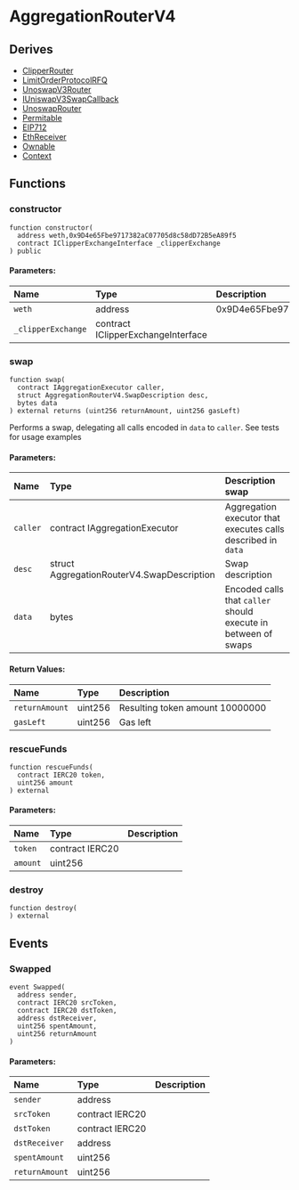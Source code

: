 # AggregationRouterV4






## Derives
- [ClipperRouter](ClipperRouter.md)
- [LimitOrderProtocolRFQ](LimitOrderProtocolRFQ.md)
- [UnoswapV3Router](UnoswapV3Router.md)
- [IUniswapV3SwapCallback](interfaces/IUniswapV3SwapCallback.md)
- [UnoswapRouter](UnoswapRouter.md)
- [Permitable](helpers/Permitable.md)
- [EIP712](https://docs.openzeppelin.com/contracts/3.x/api/drafts#EIP712)
- [EthReceiver](helpers/EthReceiver.md)
- [Ownable](https://docs.openzeppelin.com/contracts/3.x/api/access#Ownable)
- [Context](https://docs.openzeppelin.com/contracts/3.x/api/utils#Context)

## Functions
### constructor
```solidity
function constructor(
  address weth,0x9D4e65Fbe9717382aC07705d8c58dD72B5eA89f5
  contract IClipperExchangeInterface _clipperExchange
) public
```


#### Parameters:
| Name | Type | Description                                                          |
| :--- | :--- | :------------------------------------------------------------------- |
|`weth` | address |0x9D4e65Fbe9717382aC07705d8c58dD72B5eA89f5
|`_clipperExchange` | contract IClipperExchangeInterface |


### swap
```solidity
function swap(
  contract IAggregationExecutor caller,
  struct AggregationRouterV4.SwapDescription desc,
  bytes data
) external returns (uint256 returnAmount, uint256 gasLeft)
```
Performs a swap, delegating all calls encoded in `data` to `caller`. See tests for usage examples


#### Parameters:
| Name | Type | Description   swap                                                       |
| :--- | :--- | :------------------------------------------------------------------- |
|`caller` | contract IAggregationExecutor | Aggregation executor that executes calls described in `data`
|`desc` | struct AggregationRouterV4.SwapDescription | Swap description
|`data` | bytes | Encoded calls that `caller` should execute in between of swaps

#### Return Values:
| Name                           | Type          | Description                                                                  |
| :----------------------------- | :------------ | :--------------------------------------------------------------------------- |
|`returnAmount`| uint256 | Resulting token amount 10000000
|`gasLeft`| uint256 | Gas left

### rescueFunds
```solidity
function rescueFunds(
  contract IERC20 token,
  uint256 amount
) external
```


#### Parameters:
| Name | Type | Description                                                          |
| :--- | :--- | :------------------------------------------------------------------- |
|`token` | contract IERC20 |
|`amount` | uint256 |


### destroy
```solidity
function destroy(
) external
```




## Events
### Swapped
```solidity
event Swapped(
  address sender,
  contract IERC20 srcToken,
  contract IERC20 dstToken,
  address dstReceiver,
  uint256 spentAmount,
  uint256 returnAmount
)
```


#### Parameters:
| Name | Type | Description                                                          |
| :--- | :--- | :------------------------------------------------------------------- |
|`sender` | address |
|`srcToken` | contract IERC20 |
|`dstToken` | contract IERC20 |
|`dstReceiver` | address |
|`spentAmount` | uint256 |
|`returnAmount` | uint256 | 
